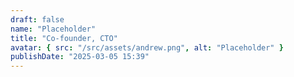 ```yaml
---
draft: false
name: "Placeholder"
title: "Co-founder, CTO"
avatar: { src: "/src/assets/andrew.png", alt: "Placeholder" }
publishDate: "2025-03-05 15:39"
---
```

